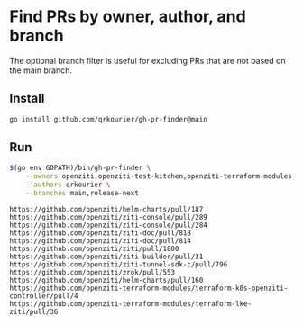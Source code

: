 
# Find PRs by owner, author, and branch

The optional branch filter is useful for excluding PRs that are not based on the main branch.

## Install

```bash
go install github.com/qrkourier/gh-pr-finder@main
```

## Run

```bash
$(go env GOPATH)/bin/gh-pr-finder \
    --owners openziti,openziti-test-kitchen,openziti-terraform-modules,netfoundry \
    --authors qrkourier \
    --branches main,release-next
```

```buttonless title=Output
https://github.com/openziti/helm-charts/pull/187
https://github.com/openziti/ziti-console/pull/289
https://github.com/openziti/ziti-console/pull/284
https://github.com/openziti/ziti-doc/pull/818
https://github.com/openziti/ziti-doc/pull/814
https://github.com/openziti/ziti/pull/1800
https://github.com/openziti/ziti-builder/pull/31
https://github.com/openziti/ziti-tunnel-sdk-c/pull/796
https://github.com/openziti/zrok/pull/553
https://github.com/openziti/helm-charts/pull/160
https://github.com/openziti-terraform-modules/terraform-k8s-openziti-controller/pull/4
https://github.com/openziti-terraform-modules/terraform-lke-ziti/pull/36
```
